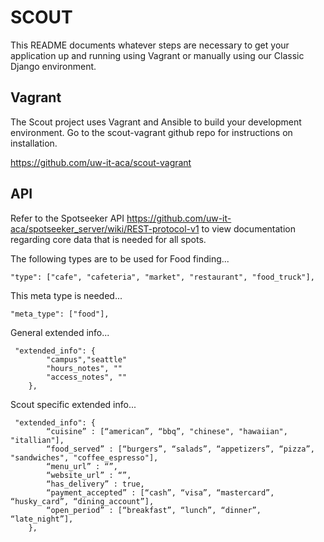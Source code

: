 SCOUT
=====

This README documents whatever steps are necessary to get your application up and running using Vagrant or manually using our Classic Django environment.

## Vagrant ##

The Scout project uses Vagrant and Ansible to build your development environment. Go to the scout-vagrant github repo for instructions on installation.

https://github.com/uw-it-aca/scout-vagrant

    
## API ##

Refer to the Spotseeker API https://github.com/uw-it-aca/spotseeker_server/wiki/REST-protocol-v1 to view documentation regarding core data that is needed for all spots.


The following types are to be used for Food finding...

    "type": ["cafe", "cafeteria", "market", "restaurant", "food_truck"],

This meta type is needed...

    "meta_type": ["food"],

General extended info...
    
	 "extended_info": {
		 	"campus","seattle"
		 	"hours_notes", ""
		 	"access_notes", ""
	    },
	    
Scout specific extended info...
    
	 "extended_info": {
		    “cuisine” : [“american”, “bbq”, "chinese", "hawaiian", "itallian"],
			“food_served” : [“burgers”, “salads”, “appetizers”, “pizza”, "sandwiches", "coffee_espresso"],
			“menu_url” : “”,
			“website_url” : “”,
			“has_delivery” : true,
			“payment_accepted” : [“cash”, “visa”, “mastercard”, “husky_card”, “dining_account”],
			“open_period” : [“breakfast”, “lunch”, “dinner”, “late_night”],
	    },

